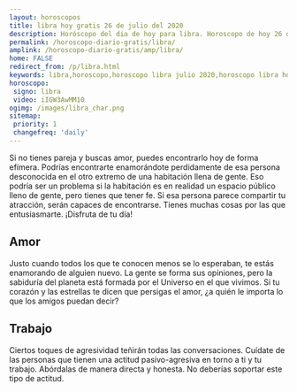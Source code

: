 ```yaml
---
layout: horoscopos
title: libra hoy gratis 26 de julio del 2020 
description: Horóscopo del dia de hoy para libra. Horoscopo de hoy 26 de julio del 2020. Las predicciones de amor, trabajo, vida personal gratis.
permalink: /horoscopo-diario-gratis/libra/
amplink: /horoscopo-diario-gratis/amp/libra/
home: FALSE
redirect_from: /p/libra.html
keywords: libra,horoscopo,horoscopo libra julio 2020,horoscopo libra hoy,tarot libra julio 2020,horoscopo libra,tarot libra hoy,horoscopo de hoy,horoscopo diario,tarot del amor,horoscopo de hoy libra,horoscopo diario del tarot, Horoscopo de hoy libra 26 de julio del 2020,horóscopo del día,signos zodiacales 2020, el horoscopo de hoy
horoscopo:
 signo: libra
 video: iIGW3AwMM10
ogimg: /images/libra_char.png
sitemap:
 priority: 1
 changefreq: 'daily'
---
```



Si no tienes pareja y buscas amor, puedes encontrarlo hoy de forma efímera. Podrías encontrarte enamorándote perdidamente de esa persona desconocida en el otro extremo de una habitación llena de gente. Eso podría ser un problema si la habitación es en realidad un espacio público lleno de gente, pero tienes que tener fe. Si esa persona parece compartir tu atracción, serán capaces de encontrarse. Tienes muchas cosas por las que entusiasmarte. ¡Disfruta de tu día!

## Amor

Justo cuando todos los que te conocen menos se lo esperaban, te estás enamorando de alguien nuevo. La gente se forma sus opiniones, pero la sabiduría del planeta está formada por el Universo en el que vivimos. Si tu corazón y las estrellas te dicen que persigas el amor, ¿a quién le importa lo que los amigos puedan decir?

## Trabajo

Ciertos toques de agresividad teñirán todas las conversaciones. Cuídate de las personas que tienen una actitud pasivo-agresiva en torno a ti y tu trabajo. Abórdalas de manera directa y honesta. No deberías soportar este tipo de actitud.